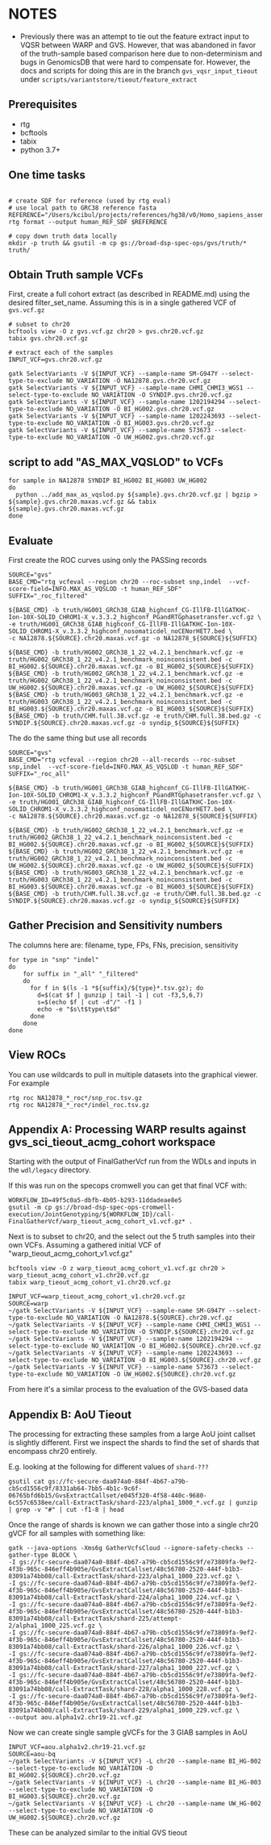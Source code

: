 # NOTES
 - Previously there was an attempt to tie out the feature extract input to VQSR between WARP and GVS.  However, that was abandoned in favor of the truth-sample based comparison here due to non-determinism and bugs in GenomicsDB that were hard to compensate for.  However, the docs and scripts for doing this are in the branch `gvs_vqsr_input_tieout` under `scripts/variantstore/tieout/feature_extract`
 
## Prerequisites

 - rtg
 - bcftools
 - tabix
 - python 3.7+

## One time tasks
```

# create SDF for reference (used by rtg eval)
# use local path to GRC38 reference fasta
REFERENCE="/Users/kcibul/projects/references/hg38/v0/Homo_sapiens_assembly38.fasta"
rtg format --output human_REF_SDF $REFERENCE

# copy down truth data locally
mkdir -p truth && gsutil -m cp gs://broad-dsp-spec-ops/gvs/truth/* truth/
```

## Obtain Truth sample VCFs 

First, create a full cohort extract (as described in README.md) using the desired filter_set_name.  Assuming this is in a single gathered VCF of `gvs.vcf.gz`

```
# subset to chr20
bcftools view -O z gvs.vcf.gz chr20 > gvs.chr20.vcf.gz
tabix gvs.chr20.vcf.gz

# extract each of the samples
INPUT_VCF=gvs.chr20.vcf.gz

gatk SelectVariants -V ${INPUT_VCF} --sample-name SM-G947Y --select-type-to-exclude NO_VARIATION -O NA12878.gvs.chr20.vcf.gz
gatk SelectVariants -V ${INPUT_VCF} --sample-name CHMI_CHMI3_WGS1 --select-type-to-exclude NO_VARIATION -O SYNDIP.gvs.chr20.vcf.gz
gatk SelectVariants -V ${INPUT_VCF} --sample-name 1202194294 --select-type-to-exclude NO_VARIATION -O BI_HG002.gvs.chr20.vcf.gz
gatk SelectVariants -V ${INPUT_VCF} --sample-name 1202243693 --select-type-to-exclude NO_VARIATION -O BI_HG003.gvs.chr20.vcf.gz
gatk SelectVariants -V ${INPUT_VCF} --sample-name 573673 --select-type-to-exclude NO_VARIATION -O UW_HG002.gvs.chr20.vcf.gz

```

## script to add "AS_MAX_VQSLOD" to VCFs
```
for sample in NA12878 SYNDIP BI_HG002 BI_HG003 UW_HG002
do
  python ../add_max_as_vqslod.py ${sample}.gvs.chr20.vcf.gz | bgzip > ${sample}.gvs.chr20.maxas.vcf.gz && tabix ${sample}.gvs.chr20.maxas.vcf.gz
done
```

## Evaluate

First create the ROC curves using only the PASSing records
```
SOURCE="gvs"
BASE_CMD="rtg vcfeval --region chr20 --roc-subset snp,indel  --vcf-score-field=INFO.MAX_AS_VQSLOD -t human_REF_SDF"
SUFFIX="_roc_filtered"

${BASE_CMD} -b truth/HG001_GRCh38_GIAB_highconf_CG-IllFB-IllGATKHC-Ion-10X-SOLID_CHROM1-X_v.3.3.2_highconf_PGandRTGphasetransfer.vcf.gz \
-e truth/HG001_GRCh38_GIAB_highconf_CG-IllFB-IllGATKHC-Ion-10X-SOLID_CHROM1-X_v.3.3.2_highconf_nosomaticdel_noCENorHET7.bed \
-c NA12878.${SOURCE}.chr20.maxas.vcf.gz -o NA12878_${SOURCE}${SUFFIX}

${BASE_CMD} -b truth/HG002_GRCh38_1_22_v4.2.1_benchmark.vcf.gz -e truth/HG002_GRCh38_1_22_v4.2.1_benchmark_noinconsistent.bed -c BI_HG002.${SOURCE}.chr20.maxas.vcf.gz -o BI_HG002_${SOURCE}${SUFFIX}
${BASE_CMD} -b truth/HG002_GRCh38_1_22_v4.2.1_benchmark.vcf.gz -e truth/HG002_GRCh38_1_22_v4.2.1_benchmark_noinconsistent.bed -c UW_HG002.${SOURCE}.chr20.maxas.vcf.gz -o UW_HG002_${SOURCE}${SUFFIX}
${BASE_CMD} -b truth/HG003_GRCh38_1_22_v4.2.1_benchmark.vcf.gz -e truth/HG003_GRCh38_1_22_v4.2.1_benchmark_noinconsistent.bed -c BI_HG003.${SOURCE}.chr20.maxas.vcf.gz -o BI_HG003_${SOURCE}${SUFFIX}
${BASE_CMD} -b truth/CHM.full.38.vcf.gz -e truth/CHM.full.38.bed.gz -c SYNDIP.${SOURCE}.chr20.maxas.vcf.gz -o syndip_${SOURCE}${SUFFIX}
```

The do the same thing but use all records
```
SOURCE="gvs"
BASE_CMD="rtg vcfeval --region chr20 --all-records --roc-subset snp,indel  --vcf-score-field=INFO.MAX_AS_VQSLOD -t human_REF_SDF"
SUFFIX="_roc_all"

${BASE_CMD} -b truth/HG001_GRCh38_GIAB_highconf_CG-IllFB-IllGATKHC-Ion-10X-SOLID_CHROM1-X_v.3.3.2_highconf_PGandRTGphasetransfer.vcf.gz \
-e truth/HG001_GRCh38_GIAB_highconf_CG-IllFB-IllGATKHC-Ion-10X-SOLID_CHROM1-X_v.3.3.2_highconf_nosomaticdel_noCENorHET7.bed \
-c NA12878.${SOURCE}.chr20.maxas.vcf.gz -o NA12878_${SOURCE}${SUFFIX}

${BASE_CMD} -b truth/HG002_GRCh38_1_22_v4.2.1_benchmark.vcf.gz -e truth/HG002_GRCh38_1_22_v4.2.1_benchmark_noinconsistent.bed -c BI_HG002.${SOURCE}.chr20.maxas.vcf.gz -o BI_HG002_${SOURCE}${SUFFIX}
${BASE_CMD} -b truth/HG002_GRCh38_1_22_v4.2.1_benchmark.vcf.gz -e truth/HG002_GRCh38_1_22_v4.2.1_benchmark_noinconsistent.bed -c UW_HG002.${SOURCE}.chr20.maxas.vcf.gz -o UW_HG002_${SOURCE}${SUFFIX}
${BASE_CMD} -b truth/HG003_GRCh38_1_22_v4.2.1_benchmark.vcf.gz -e truth/HG003_GRCh38_1_22_v4.2.1_benchmark_noinconsistent.bed -c BI_HG003.${SOURCE}.chr20.maxas.vcf.gz -o BI_HG003_${SOURCE}${SUFFIX}
${BASE_CMD} -b truth/CHM.full.38.vcf.gz -e truth/CHM.full.38.bed.gz -c SYNDIP.${SOURCE}.chr20.maxas.vcf.gz -o syndip_${SOURCE}${SUFFIX}
```

## Gather Precision and Sensitivity numbers

The columns here are: filename, type, FPs, FNs, precision, sensitivity

```
for type in "snp" "indel"
do
    for suffix in "_all" "_filtered"
    do
      for f in $(ls -1 *${suffix}/${type}*.tsv.gz); do
        d=$(cat $f | gunzip | tail -1 | cut -f3,5,6,7)
        s=$(echo $f | cut -d"/" -f1 )
        echo -e "$s\t$type\t$d"
      done
    done
done

```
## View ROCs

You can use wildcards to pull in multiple datasets into the graphical viewer. For example

```
rtg roc NA12878_*_roc*/snp_roc.tsv.gz 
rtg roc NA12878_*_roc*/indel_roc.tsv.gz 
```

## Appendix A: Processing WARP results against gvs_sci_tieout_acmg_cohort workspace

Starting with the output of FinalGatherVcf run from the WDLs and inputs in the `wdl/legacy` directory.

If this was run on the specops cromwell you can get that final VCF with:

```
WORKFLOW_ID=49f5c0a5-dbfb-4b05-b293-11ddadeae8e5
gsutil -m cp gs://broad-dsp-spec-ops-cromwell-execution/JointGenotyping/${WORKFLOW_ID}/call-FinalGatherVcf/warp_tieout_acmg_cohort_v1.vcf.gz* .
```

Next is to subset to chr20, and the select out the 5 truth samples into their own VCFs.  Assuming a gathered initial VCF of "warp_tieout_acmg_cohort_v1.vcf.gz"

```
bcftools view -O z warp_tieout_acmg_cohort_v1.vcf.gz chr20 > warp_tieout_acmg_cohort_v1.chr20.vcf.gz
tabix warp_tieout_acmg_cohort_v1.chr20.vcf.gz

INPUT_VCF=warp_tieout_acmg_cohort_v1.chr20.vcf.gz
SOURCE=warp
~/gatk SelectVariants -V ${INPUT_VCF} --sample-name SM-G947Y --select-type-to-exclude NO_VARIATION -O NA12878.${SOURCE}.chr20.vcf.gz
~/gatk SelectVariants -V ${INPUT_VCF} --sample-name CHMI_CHMI3_WGS1 --select-type-to-exclude NO_VARIATION -O SYNDIP.${SOURCE}.chr20.vcf.gz
~/gatk SelectVariants -V ${INPUT_VCF} --sample-name 1202194294 --select-type-to-exclude NO_VARIATION -O BI_HG002.${SOURCE}.chr20.vcf.gz
~/gatk SelectVariants -V ${INPUT_VCF} --sample-name 1202243693 --select-type-to-exclude NO_VARIATION -O BI_HG003.${SOURCE}.chr20.vcf.gz
~/gatk SelectVariants -V ${INPUT_VCF} --sample-name 573673 --select-type-to-exclude NO_VARIATION -O UW_HG002.${SOURCE}.chr20.vcf.gz
```

From here it's a similar process to the evaluation of the GVS-based data

## Appendix B: AoU Tieout

The processing for extracting these samples from a large AoU joint callset is slightly different.  First we inspect the shards to find the set of shards that encompass chr20 entirely.

E.g. looking at the following for different values of `shard-???`

```
gsutil cat gs://fc-secure-daa074a0-884f-4b67-a79b-cb5cd1556c9f/8331ab64-7bb5-4b1c-9c6f-06765bfd6b15/GvsExtractCallset/e045f320-4f58-440c-9680-6c557c6538ee/call-ExtractTask/shard-223/alpha1_1000_*.vcf.gz | gunzip | grep -v "#" | cut -f1-8 | head
```

Once the range of shards is known we can gather those into a single chr20 gVCF for all samples with something like:

```
gatk --java-options -Xms6g GatherVcfsCloud --ignore-safety-checks --gather-type BLOCK \
-I gs://fc-secure-daa074a0-884f-4b67-a79b-cb5cd1556c9f/e73809fa-9ef2-4f3b-965c-846eff4b905e/GvsExtractCallset/48c56780-2520-444f-b1b3-83091a74bb08/call-ExtractTask/shard-223/alpha1_1000_223.vcf.gz \
-I gs://fc-secure-daa074a0-884f-4b67-a79b-cb5cd1556c9f/e73809fa-9ef2-4f3b-965c-846eff4b905e/GvsExtractCallset/48c56780-2520-444f-b1b3-83091a74bb08/call-ExtractTask/shard-224/alpha1_1000_224.vcf.gz \
-I gs://fc-secure-daa074a0-884f-4b67-a79b-cb5cd1556c9f/e73809fa-9ef2-4f3b-965c-846eff4b905e/GvsExtractCallset/48c56780-2520-444f-b1b3-83091a74bb08/call-ExtractTask/shard-225/attempt-2/alpha1_1000_225.vcf.gz \
-I gs://fc-secure-daa074a0-884f-4b67-a79b-cb5cd1556c9f/e73809fa-9ef2-4f3b-965c-846eff4b905e/GvsExtractCallset/48c56780-2520-444f-b1b3-83091a74bb08/call-ExtractTask/shard-226/alpha1_1000_226.vcf.gz \
-I gs://fc-secure-daa074a0-884f-4b67-a79b-cb5cd1556c9f/e73809fa-9ef2-4f3b-965c-846eff4b905e/GvsExtractCallset/48c56780-2520-444f-b1b3-83091a74bb08/call-ExtractTask/shard-227/alpha1_1000_227.vcf.gz \
-I gs://fc-secure-daa074a0-884f-4b67-a79b-cb5cd1556c9f/e73809fa-9ef2-4f3b-965c-846eff4b905e/GvsExtractCallset/48c56780-2520-444f-b1b3-83091a74bb08/call-ExtractTask/shard-228/alpha1_1000_228.vcf.gz \
-I gs://fc-secure-daa074a0-884f-4b67-a79b-cb5cd1556c9f/e73809fa-9ef2-4f3b-965c-846eff4b905e/GvsExtractCallset/48c56780-2520-444f-b1b3-83091a74bb08/call-ExtractTask/shard-229/alpha1_1000_229.vcf.gz \
--output aou.alpha1v2.chr19-21.vcf.gz
```

Now we can create single sample gVCFs for the 3 GIAB samples in AoU

```
INPUT_VCF=aou.alpha1v2.chr19-21.vcf.gz
SOURCE=aou-bq
~/gatk SelectVariants -V ${INPUT_VCF} -L chr20 --sample-name BI_HG-002 --select-type-to-exclude NO_VARIATION -O BI_HG002.${SOURCE}.chr20.vcf.gz
~/gatk SelectVariants -V ${INPUT_VCF} -L chr20 --sample-name BI_HG-003 --select-type-to-exclude NO_VARIATION -O BI_HG003.${SOURCE}.chr20.vcf.gz
~/gatk SelectVariants -V ${INPUT_VCF} -L chr20 --sample-name UW_HG-002 --select-type-to-exclude NO_VARIATION -O UW_HG002.${SOURCE}.chr20.vcf.gz
```

These can be analyzed similar to the initial GVS tieout
